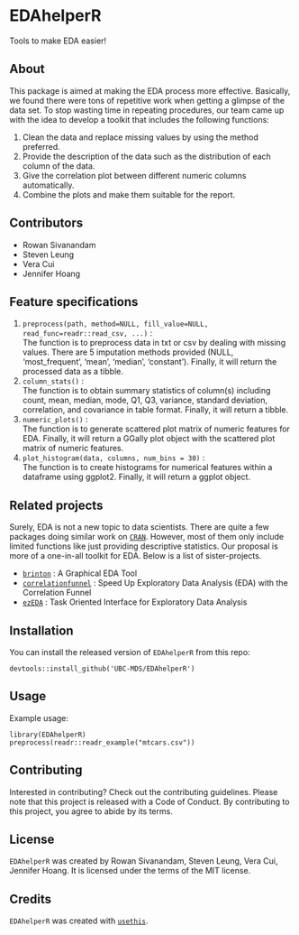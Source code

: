 
<!-- README.md is generated from README.Rmd. Please edit that file -->

# EDAhelperR

<!-- badges: start -->
<!-- badges: end -->

Tools to make EDA easier!

## About

This package is aimed at making the EDA process more effective.
Basically, we found there were tons of repetitive work when getting a
glimpse of the data set. To stop wasting time in repeating procedures,
our team came up with the idea to develop a toolkit that includes the
following functions:

1.  Clean the data and replace missing values by using the method
    preferred.
2.  Provide the description of the data such as the distribution of each
    column of the data.
3.  Give the correlation plot between different numeric columns
    automatically.
4.  Combine the plots and make them suitable for the report.

## Contributors

-   Rowan Sivanandam
-   Steven Leung
-   Vera Cui
-   Jennifer Hoang

## Feature specifications

1.  `preprocess(path, method=NULL, fill_value=NULL, read_func=readr::read_csv, ...)`
    :<br> The function is to preprocess data in txt or csv by dealing
    with missing values. There are 5 imputation methods provided (NULL,
    ‘most_frequent’, ‘mean’, ‘median’, ‘constant’). Finally, it will
    return the processed data as a tibble.
2.  `column_stats()` 
    : <br> The function is to obtain summary statistics of column(s) including count, mean, median, mode, Q1, Q3, variance, standard deviation, correlation, and covariance in table format. Finally, it will return a tibble.
3.  `numeric_plots()` 
    : <br> The function is to generate scattered plot matrix of numeric features for EDA. Finally, it will return a GGally plot object with the scattered plot matrix of numeric features.
4.  `plot_histogram(data, columns, num_bins = 30)` 
    : <br> The function is to create histograms for numerical features within a dataframe using ggplot2. Finally, it will return a ggplot object.

## Related projects

Surely, EDA is not a new topic to data scientists. There are quite a few
packages doing similar work on
[`CRAN`](https://cran.r-project.org/web/packages/available_packages_by_name.html).
However, most of them only include limited functions like just providing
descriptive statistics. Our proposal is more of a one-in-all toolkit for
EDA. Below is a list of sister-projects.

-   [`brinton`](https://cran.r-project.org/web/packages/brinton/index.html)
    : A Graphical EDA Tool
-   [`correlationfunnel`](https://cran.r-project.org/web/packages/correlationfunnel/index.html)
    : Speed Up Exploratory Data Analysis (EDA) with the Correlation
    Funnel
-   [`ezEDA`](https://cran.r-project.org/web/packages/ezEDA/index.html)
    : Task Oriented Interface for Exploratory Data Analysis

## Installation

You can install the released version of `EDAhelperR` from this repo:<br>

    devtools::install_github('UBC-MDS/EDAhelperR')

## Usage

Example usage:

    library(EDAhelperR)
    preprocess(readr::readr_example("mtcars.csv"))

## Contributing

Interested in contributing? Check out the contributing guidelines.
Please note that this project is released with a Code of Conduct. By
contributing to this project, you agree to abide by its terms.

## License

`EDAhelperR` was created by Rowan Sivanandam, Steven Leung, Vera Cui,
Jennifer Hoang. It is licensed under the terms of the MIT license.

## Credits

`EDAhelperR` was created with
[`usethis`](https://usethis.r-lib.org/index.html).

<!-- ## Installation -->
<!-- You can install the released version of EDAhelperR from [CRAN](https://CRAN.R-project.org) with: -->
<!-- ``` r -->
<!-- install.packages("EDAhelperR") -->
<!-- ``` -->
<!-- ## Example -->
<!-- This is a basic example which shows you how to solve a common problem: -->
<!-- ```{r example} -->
<!-- library(EDAhelperR) -->
<!-- ## basic example code -->
<!-- ``` -->
<!-- What is special about using `README.Rmd` instead of just `README.md`? You can include R chunks like so: -->
<!-- ```{r cars} -->
<!-- summary(cars) -->
<!-- ``` -->
<!-- You'll still need to render `README.Rmd` regularly, to keep `README.md` up-to-date. `devtools::build_readme()` is handy for this. You could also use GitHub Actions to re-render `README.Rmd` every time you push. An example workflow can be found here: <https://github.com/r-lib/actions/tree/master/examples>. -->
<!-- You can also embed plots, for example: -->
<!-- ```{r pressure, echo = FALSE} -->
<!-- plot(pressure) -->
<!-- ``` -->
<!-- In that case, don't forget to commit and push the resulting figure files, so they display on GitHub and CRAN. -->
